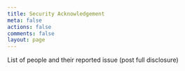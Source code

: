 ```yaml
---
title: Security Acknowledgement
meta: false
actions: false
comments: false
layout: page
---
```


List of people and their reported issue (post full disclosure)
